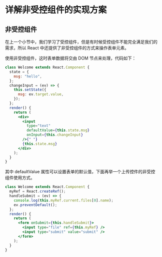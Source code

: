 # 详解非受控组件的实现方案

## 非受控组件

在上一个小节中，我们学习了受控组件，但是有时候受控组件不能完全满足我们的需求，所以 React 中还提供了非受控组件的方式来操作表单元素。

使用非受控组件，这时表单数据将交由 DOM 节点来处理，代码如下：

```jsx
class Welcome extends React.Component {
  state = {
    msg: "hello",
  };
  changeInput = (ev) => {
    this.setState({
      msg: ev.target.value,
    });
  };
  render() {
    return (
      <div>
        <input
          type="text"
          defaultValue={this.state.msg}
          onInput={this.changeInput}
        />{" "}
        {this.state.msg}
      </div>
    );
  }
}
```

其中 defaultValue 属性可以设置表单的默认值，下面再举一个上传控件的非受控组件使用方式。

```jsx
class Welcome extends React.Component {
  myRef = React.createRef();
  handleSubmit = (ev) => {
    console.log(this.myRef.current.files[0].name);
    ev.preventDefault();
  };
  render() {
    return (
      <form onSubmit={this.handleSubmit}>
        <input type="file" ref={this.myRef} />
        <input type="submit" value="submit" />
      </form>
    );
  }
}
```
